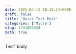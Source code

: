 ```yaml
---
date: 2025-03-13 18:35:24+0000
draft: false
title: 'Quick Test Post'
categories: ['Micro']
slug: 1741890924
math: true
---
```


Test1 body